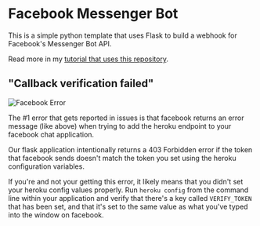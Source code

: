 # Facebook Messenger Bot
This is a simple python template that uses Flask to build a webhook for Facebook's Messenger Bot API.

Read more in my [tutorial that uses this repository](https://blog.hartleybrody.com/fb-messenger-bot/).

## "Callback verification failed"

![Facebook Error](https://cloud.githubusercontent.com/assets/18402893/21538944/f96fcd1e-cdc7-11e6-83ee-a866190d9080.png)

The #1 error that gets reported in issues is that facebook returns an error message (like above) when trying to add the heroku endpoint to your facebook chat application.

Our flask application intentionally returns a 403 Forbidden error if the token that facebook sends doesn't match the token you set using the heroku configuration variables.

If you're and not your getting this error, it likely means that you didn't set your heroku config values properly. Run `heroku config` from the command line within your application and verify that there's a key called `VERIFY_TOKEN` that has been set, and that it's set to the same value as what you've typed into the window on facebook.
